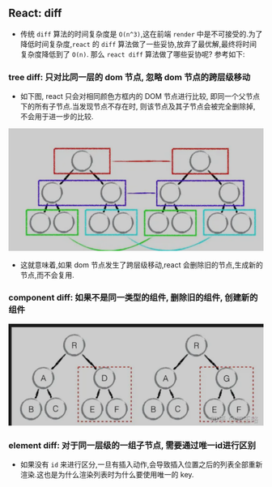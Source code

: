 ## React: diff
- 传统 `diff` 算法的时间复杂度是 `O(n^3)`,这在前端 `render` 中是不可接受的.为了降低时间复杂度,`react` 的 `diff` 算法做了一些妥协,放弃了最优解,最终将时间复杂度降低到了 `O(n)`. 那么 `react diff` 算法做了哪些妥协呢? 参考如下:

### tree diff: 只对比同一层的 dom 节点, 忽略 dom 节点的跨层级移动
- 如下图, react 只会对相同颜色方框内的 DOM 节点进行比较, 即同一个父节点下的所有子节点.当发现节点不存在时, 则该节点及其子节点会被完全删除掉, 不会用于进一步的比较.

<img src="./../images/mds/react-diff-1.png">

- 这就意味着,如果 dom 节点发生了跨层级移动,react 会删除旧的节点,生成新的节点,而不会复用.

### component diff: 如果不是同一类型的组件, 删除旧的组件, 创建新的组件

<img src="./../images/mds/react-diff-2.png">


### element diff: 对于同一层级的一组子节点, 需要通过唯一id进行区别
- 如果没有 `id` 来进行区分,一旦有插入动作,会导致插入位置之后的列表全部重新渲染.这也是为什么渲染列表时为什么要使用唯一的 key.